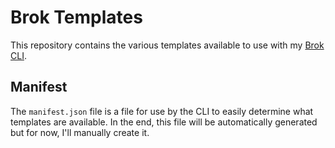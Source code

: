 # Brok Templates

This repository contains the various templates available to use with my [Brok CLI][0].

## Manifest

The `manifest.json` file is a file for use by the CLI to easily determine what templates are available. In the end, this file will be automatically generated but for now, I'll manually create it.

[0]: https://github.com/4lch4/Brok
